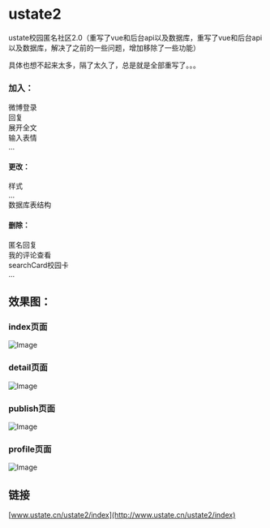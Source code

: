 # ustate2
ustate校园匿名社区2.0（重写了vue和后台api以及数据库，重写了vue和后台api以及数据库，解决了之前的一些问题，增加移除了一些功能）

具体也想不起来太多，隔了太久了，总是就是全部重写了。。。

### 加入：
  微博登录  
  回复  
  展开全文  
  输入表情  
  ...
#### 更改：
  样式  
  ...  
  数据库表结构  
#### 删除：
  匿名回复  
  我的评论查看  
  searchCard校园卡  
  ...  
## 效果图：
### index页面
![Image](https://github.com/shuangbofu/ustate2/blob/master/preview/index2.png)  
### detail页面
![Image](https://github.com/shuangbofu/ustate2/blob/master/preview/detail2.png)  
### publish页面
![Image](https://github.com/shuangbofu/ustate2/blob/master/preview/publish2.png) 
### profile页面
![Image](https://github.com/shuangbofu/ustate2/blob/master/preview/profile2.png)  

## 链接
[www.ustate.cn/ustate2/index](http://www.ustate.cn/ustate2/index)
